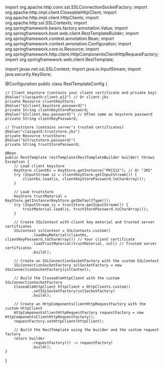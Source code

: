 import org.apache.http.conn.ssl.SSLConnectionSocketFactory;
import org.apache.http.impl.client.CloseableHttpClient;
import org.apache.http.impl.client.HttpClients;
import org.apache.http.ssl.SSLContexts;
import org.springframework.beans.factory.annotation.Value;
import org.springframework.boot.web.client.RestTemplateBuilder;
import org.springframework.context.annotation.Bean;
import org.springframework.context.annotation.Configuration;
import org.springframework.core.io.Resource;
import org.springframework.http.client.HttpComponentsClientHttpRequestFactory;
import org.springframework.web.client.RestTemplate;

import javax.net.ssl.SSLContext;
import java.io.InputStream;
import java.security.KeyStore;

@Configuration
public class RestTemplateConfig {

    // Client keystore (contains your client certificate and private key)
    @Value("classpath:client.p12") // Or client.jks
    private Resource clientKeyStore;
    @Value("${client.keystore.password}")
    private String clientKeyStorePassword;
    @Value("${client.key.password}") // Often same as keystore password
    private String clientKeyPassword;

    // Truststore (contains server's trusted certificates)
    @Value("classpath:truststore.jks")
    private Resource trustStore;
    @Value("${truststore.password}")
    private String trustStorePassword;

    @Bean
    public RestTemplate restTemplate(RestTemplateBuilder builder) throws Exception {
        // Load client keystore
        KeyStore clientKs = KeyStore.getInstance("PKCS12"); // Or "JKS"
        try (InputStream is = clientKeyStore.getInputStream()) {
            clientKs.load(is, clientKeyStorePassword.toCharArray());
        }

        // Load truststore
        KeyStore trustMaterial = KeyStore.getInstance(KeyStore.getDefaultType());
        try (InputStream is = trustStore.getInputStream()) {
            trustMaterial.load(is, trustStorePassword.toCharArray());
        }

        // Create SSLContext with client key material and trusted server certificates
        SSLContext sslContext = SSLContexts.custom()
                .loadKeyMaterial(clientKs, clientKeyPassword.toCharArray()) // Your client certificate
                .loadTrustMaterial(trustMaterial, null) // Trusted server certificates
                .build();

        // Create an SSLConnectionSocketFactory with the custom SSLContext
        SSLConnectionSocketFactory sslSocketFactory = new SSLConnectionSocketFactory(sslContext);

        // Build the CloseableHttpClient with the custom SSLConnectionSocketFactory
        CloseableHttpClient httpClient = HttpClients.custom()
                .setSSLSocketFactory(sslSocketFactory)
                .build();

        // Create an HttpComponentsClientHttpRequestFactory with the custom HttpClient
        HttpComponentsClientHttpRequestFactory requestFactory = new HttpComponentsClientHttpRequestFactory();
        requestFactory.setHttpClient(httpClient);

        // Build the RestTemplate using the builder and the custom request factory
        return builder
                .requestFactory(() -> requestFactory)
                .build();
    }
}

